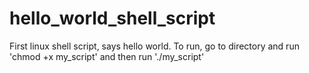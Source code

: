# hello_world_shell_script
First linux shell script, says hello world.
To run, go to directory and run 'chmod +x my_script' and then run './my_script'
